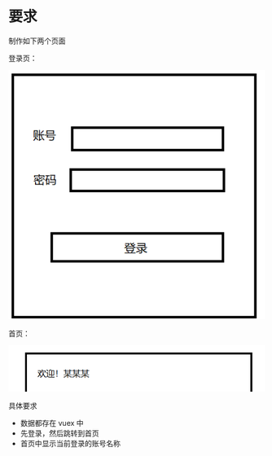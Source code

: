 # 要求

制作如下两个页面

登录页：

![](md-img/2022-04-02-15-31-54.png)

首页：

![](md-img/2022-04-02-15-32-37.png)

具体要求

- 数据都存在 vuex 中
- 先登录，然后跳转到首页
- 首页中显示当前登录的账号名称
